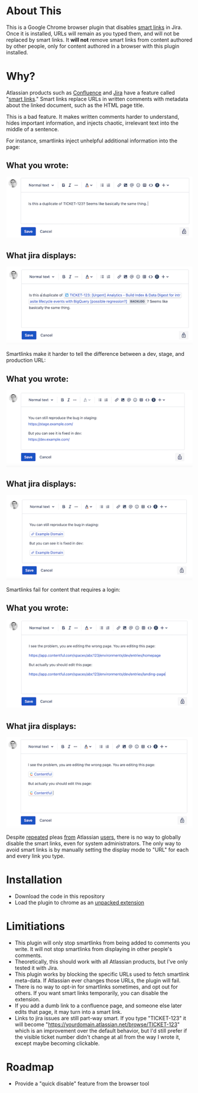 # About This
This is a Google Chrome browser plugin that disables [smart links](https://community.atlassian.com/t5/Confluence-articles/Smart-Links-a-richer-way-to-hyperlink/ba-p/1412786) in Jira. Once it is installed, URLs will remain as you typed them, and will not be replaced by smart links. It **will not** remove smart links from content authored by other people, only for content authored in a browser with this plugin installed.

# Why?

Atlassian products such as [Confluence](https://www.atlassian.com/software/confluence) and [Jira](https://www.atlassian.com/software/jira) have a feature called "[smart links](https://community.atlassian.com/t5/Confluence-articles/Smart-Links-a-richer-way-to-hyperlink/ba-p/1412786)." Smart links replace URLs in written comments with metadata about the linked document, such as the HTML page title.

This is a bad feature. It makes written comments harder to understand, hides important information, and injects chaotic, irrelevant text into the middle of a sentence.

For instance, smartlinks inject unhelpful additional information into the page:

## What you wrote:
![jira before](https://github.com/MKorostoff/jira-dumb-links/blob/master/docs/__jira_before.png?raw=true)

## What jira displays:
![jira after](https://github.com/MKorostoff/jira-dumb-links/blob/master/docs/__jira_after.png?raw=true)

Smartlinks make it harder to tell the difference between a dev, stage, and production URL:

## What you wrote:
![dev stage before](https://github.com/MKorostoff/jira-dumb-links/blob/master/docs/__devstage_before.png?raw=true)

## What jira displays:
![dev stage after](https://github.com/MKorostoff/jira-dumb-links/blob/master/docs/__devstage_after.png?raw=true)

Smartlinks fail for content that requires a login:

## What you wrote:
![dev stage before](https://github.com/MKorostoff/jira-dumb-links/blob/master/docs/__contentful_before.png?raw=true)

## What jira displays:
![dev stage after](https://github.com/MKorostoff/jira-dumb-links/blob/master/docs/__contentful_after.png?raw=true)

Despite [repeated](https://jira.atlassian.com/browse/JRACLOUD-77107) pleas [from](https://jira.atlassian.com/browse/JRACLOUD-72429) Atlassian [users](https://community.atlassian.com/t5/Jira-questions/Is-there-a-way-to-disable-links-transformation-in-JIRA/qaq-p/1728471), there is no way to globally disable the smart links, even for system administrators. The only way to avoid smart links is by manually setting the display mode to "URL" for each and every link you type.


# Installation
- Download the code in this repository
- Load the plugin to chrome as an [unpacked extension](https://webkul.com/blog/how-to-install-the-unpacked-extension-in-chrome/)

# Limitiations
- This plugin will only stop smartlinks from being added to comments you write. It will not stop smartlinks from displaying in other people's comments.
- Theoretically, this should work with all Atlassian products, but I've only tested it with Jira.
- This plugin works by blocking the specific URLs used to fetch smartlink meta-data. If Atlassian ever changes those URLs, the plugin will fail.
- There is no way to opt-in for smartlinks sometimes, and opt out for others. If you want smart links temporarily, you can disable the extension.
- If you add a dumb link to a confluence page, and someone else later edits that page, it may turn into a smart link.
- Links to jira issues are still part-way smart. If you type "TICKET-123" it will become "https://yourdomain.atlassian.net/browse/TICKET-123" which is an improvement over the default behavior, but I'd still prefer if the visible ticket number didn't change at all from the way I wrote it, except maybe becoming clickable.

# Roadmap
- Provide a "quick disable" feature from the browser tool

